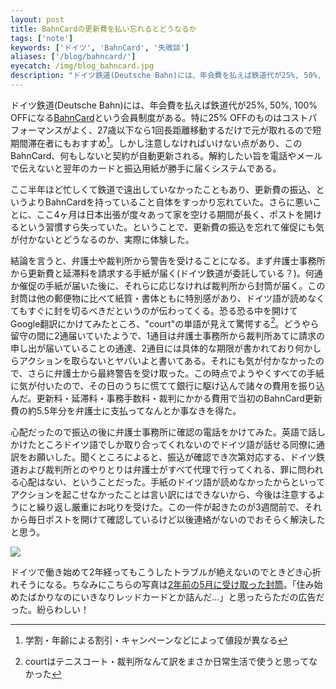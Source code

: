 ```yaml
---
layout: post
title: BahnCardの更新費を払い忘れるとどうなるか
tags: ['note']
keywords: ['ドイツ', 'BahnCard', '失敗談']
aliases: ['/blog/bahncard/']
eyecatch: /img/blog_bahncard.jpg
description: "ドイツ鉄道(Deutsche Bahn)には、年会費を払えば鉄道代が25%, 50%, 100% OFFになるBahnCardという会員制度がある。特に25% OFFのものはコストパフォーマンスがよく、27歳以下なら1回長距離移動するだけで元が取れるので短期間滞在者にもおすすめ。しかし注意しなければいけない点があり、このBahnCard、何もしないと契約が自動更新される。解約したい旨を電話やメールで伝えないと翌年のカードと振込用紙が勝手に届くシステムである。"
---
```


ドイツ鉄道(Deutsche Bahn)には、年会費を払えば鉄道代が25%, 50%, 100% OFFになる[BahnCard](https://www.bahn.com/en/view/offers/bahncard/bahncard.shtml?dbkanal_007=L04_S02_D002_KIN0060_NAVIGATION-LINKS-BAHNCARD_LZ01)という会員制度がある。特に25% OFFのものはコストパフォーマンスがよく、27歳以下なら1回長距離移動するだけで元が取れるので短期間滞在者にもおすすめ[^1]。しかし注意しなければいけない点があり、このBahnCard、何もしないと契約が自動更新される。解約したい旨を電話やメールで伝えないと翌年のカードと振込用紙が勝手に届くシステムである。

ここ半年ほど忙しくて鉄道で遠出していなかったこともあり、更新費の振込、というよりBahnCardを持っていること自体をすっかり忘れていた。さらに悪いことに、ここ4ヶ月は日本出張が度々あって家を空ける期間が長く、ポストを開けるという習慣すら失っていた。ということで、更新費の振込を忘れて催促にも気が付かないとどうなるのか、実際に体験した。

結論を言うと、弁護士や裁判所から警告を受けることになる。まず弁護士事務所から更新費と延滞料を請求する手紙が届く(ドイツ鉄道が委託している？)。何通か催促の手紙が届いた後に、それらに応じなければ裁判所から封筒が届く。この封筒は他の郵便物に比べて紙質・書体ともに特別感があり、ドイツ語が読めなくてもすぐに封を切るべきだというのが伝わってくる。恐る恐る中を開けてGoogle翻訳にかけてみたところ、"court"の単語が見えて驚愕する[^2]。どうやら留守の間に2通届いていたようで、1通目は弁護士事務所から裁判所あてに請求の申し出が届いていることの通達、2通目には具体的な期限が書かれており何かしらアクションを取らないとヤバいよと書いてある。それにも気が付かなかったので、さらに弁護士から最終警告を受け取った。この時点でようやくすべての手紙に気が付いたので、その日のうちに慌てて銀行に駆け込んで諸々の費用を振り込んだ。更新料・延滞料・事務手数料・裁判にかかる費用で当初のBahnCard更新費の約5.5年分を弁護士に支払ってなんとか事なきを得た。

心配だったので振込の後に弁護士事務所に確認の電話をかけてみた。英語で話しかけたところドイツ語でしか取り合ってくれないのでドイツ語が話せる同僚に通訳をお願いした。聞くところによると、振込が確認でき次第対応する、ドイツ鉄道および裁判所とのやりとりは弁護士がすべて代理で行ってくれる、罪に問われる心配はない、ということだった。手紙のドイツ語が読めなかったからといってアクションを起こせなかったことは言い訳にはできないから、今後は注意するようにと繰り返し厳重にお叱りを受けた。この一件が起きたのが3週間前で、それから毎日ポストを開けて確認しているけど以後連絡がないのでおそらく解決したと思う。

<img src="/img/blog_bahncard.jpg" class="image-on-frame-small image-fade">

ドイツで働き始めて2年経ってもこうしたトラブルが絶えないのでときどき心折れそうになる。ちなみにこちらの写真は[2年前の5月に受け取った封筒](https://www.instagram.com/p/BFMmqKbLWFC/?taken-by=shoya140)。「住み始めたばかりなのにいきなりレッドカードとか詰んだ...」と思ったらただの広告だった。紛らわしい！

[^1]: 学割・年齢による割引・キャンペーンなどによって値段が異なる
[^2]: courtはテニスコート・裁判所なんて訳をまさか日常生活で使うと思ってなかった
